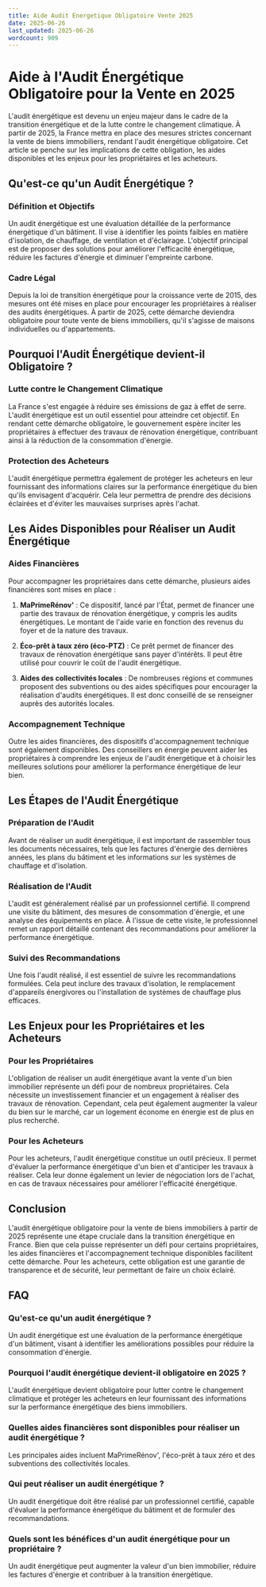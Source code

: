 ```yaml
---
title: Aide Audit Energetique Obligatoire Vente 2025
date: 2025-06-26
last_updated: 2025-06-26
wordcount: 909
---
```


# Aide à l'Audit Énergétique Obligatoire pour la Vente en 2025

L'audit énergétique est devenu un enjeu majeur dans le cadre de la transition énergétique et de la lutte contre le changement climatique. À partir de 2025, la France mettra en place des mesures strictes concernant la vente de biens immobiliers, rendant l'audit énergétique obligatoire. Cet article se penche sur les implications de cette obligation, les aides disponibles et les enjeux pour les propriétaires et les acheteurs.

## Qu'est-ce qu'un Audit Énergétique ?

### Définition et Objectifs

Un audit énergétique est une évaluation détaillée de la performance énergétique d'un bâtiment. Il vise à identifier les points faibles en matière d'isolation, de chauffage, de ventilation et d'éclairage. L'objectif principal est de proposer des solutions pour améliorer l'efficacité énergétique, réduire les factures d'énergie et diminuer l'empreinte carbone.

### Cadre Légal

Depuis la loi de transition énergétique pour la croissance verte de 2015, des mesures ont été mises en place pour encourager les propriétaires à réaliser des audits énergétiques. À partir de 2025, cette démarche deviendra obligatoire pour toute vente de biens immobiliers, qu'il s'agisse de maisons individuelles ou d'appartements.

## Pourquoi l'Audit Énergétique devient-il Obligatoire ?

### Lutte contre le Changement Climatique

La France s'est engagée à réduire ses émissions de gaz à effet de serre. L'audit énergétique est un outil essentiel pour atteindre cet objectif. En rendant cette démarche obligatoire, le gouvernement espère inciter les propriétaires à effectuer des travaux de rénovation énergétique, contribuant ainsi à la réduction de la consommation d'énergie.

### Protection des Acheteurs

L'audit énergétique permettra également de protéger les acheteurs en leur fournissant des informations claires sur la performance énergétique du bien qu'ils envisagent d'acquérir. Cela leur permettra de prendre des décisions éclairées et d'éviter les mauvaises surprises après l'achat.

## Les Aides Disponibles pour Réaliser un Audit Énergétique

### Aides Financières

Pour accompagner les propriétaires dans cette démarche, plusieurs aides financières sont mises en place :

1. **MaPrimeRénov'** : Ce dispositif, lancé par l'État, permet de financer une partie des travaux de rénovation énergétique, y compris les audits énergétiques. Le montant de l'aide varie en fonction des revenus du foyer et de la nature des travaux.

2. **Éco-prêt à taux zéro (éco-PTZ)** : Ce prêt permet de financer des travaux de rénovation énergétique sans payer d'intérêts. Il peut être utilisé pour couvrir le coût de l'audit énergétique.

3. **Aides des collectivités locales** : De nombreuses régions et communes proposent des subventions ou des aides spécifiques pour encourager la réalisation d'audits énergétiques. Il est donc conseillé de se renseigner auprès des autorités locales.

### Accompagnement Technique

Outre les aides financières, des dispositifs d'accompagnement technique sont également disponibles. Des conseillers en énergie peuvent aider les propriétaires à comprendre les enjeux de l'audit énergétique et à choisir les meilleures solutions pour améliorer la performance énergétique de leur bien.

## Les Étapes de l'Audit Énergétique

### Préparation de l'Audit

Avant de réaliser un audit énergétique, il est important de rassembler tous les documents nécessaires, tels que les factures d'énergie des dernières années, les plans du bâtiment et les informations sur les systèmes de chauffage et d'isolation.

### Réalisation de l'Audit

L'audit est généralement réalisé par un professionnel certifié. Il comprend une visite du bâtiment, des mesures de consommation d'énergie, et une analyse des équipements en place. À l'issue de cette visite, le professionnel remet un rapport détaillé contenant des recommandations pour améliorer la performance énergétique.

### Suivi des Recommandations

Une fois l'audit réalisé, il est essentiel de suivre les recommandations formulées. Cela peut inclure des travaux d'isolation, le remplacement d'appareils énergivores ou l'installation de systèmes de chauffage plus efficaces.

## Les Enjeux pour les Propriétaires et les Acheteurs

### Pour les Propriétaires

L'obligation de réaliser un audit énergétique avant la vente d'un bien immobilier représente un défi pour de nombreux propriétaires. Cela nécessite un investissement financier et un engagement à réaliser des travaux de rénovation. Cependant, cela peut également augmenter la valeur du bien sur le marché, car un logement économe en énergie est de plus en plus recherché.

### Pour les Acheteurs

Pour les acheteurs, l'audit énergétique constitue un outil précieux. Il permet d'évaluer la performance énergétique d'un bien et d'anticiper les travaux à réaliser. Cela leur donne également un levier de négociation lors de l'achat, en cas de travaux nécessaires pour améliorer l'efficacité énergétique.

## Conclusion

L'audit énergétique obligatoire pour la vente de biens immobiliers à partir de 2025 représente une étape cruciale dans la transition énergétique en France. Bien que cela puisse représenter un défi pour certains propriétaires, les aides financières et l'accompagnement technique disponibles facilitent cette démarche. Pour les acheteurs, cette obligation est une garantie de transparence et de sécurité, leur permettant de faire un choix éclairé.

## FAQ

### Qu'est-ce qu'un audit énergétique ?

Un audit énergétique est une évaluation de la performance énergétique d'un bâtiment, visant à identifier les améliorations possibles pour réduire la consommation d'énergie.

### Pourquoi l'audit énergétique devient-il obligatoire en 2025 ?

L'audit énergétique devient obligatoire pour lutter contre le changement climatique et protéger les acheteurs en leur fournissant des informations sur la performance énergétique des biens immobiliers.

### Quelles aides financières sont disponibles pour réaliser un audit énergétique ?

Les principales aides incluent MaPrimeRénov', l'éco-prêt à taux zéro et des subventions des collectivités locales.

### Qui peut réaliser un audit énergétique ?

Un audit énergétique doit être réalisé par un professionnel certifié, capable d'évaluer la performance énergétique du bâtiment et de formuler des recommandations.

### Quels sont les bénéfices d'un audit énergétique pour un propriétaire ?

Un audit énergétique peut augmenter la valeur d'un bien immobilier, réduire les factures d'énergie et contribuer à la transition énergétique.